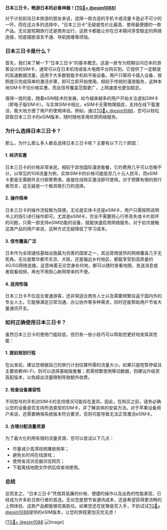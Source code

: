 **日本三日卡，畅游日本的必备神器！[[TG💪+ @esim1088](https://t.me/s/esim1088)]**

对于计划前往日本旅游的朋友来说，选择一款合适的手机卡或流量卡是必不可少的一环。而在这众多的选择中，“日本三日卡”无疑是性价比最高、使用最便捷的一款产品。无论是短期旅行还是商务出行，这款卡都能让你在日本期间享受稳定的网络连接，彻底摆脱语言不通、导航困难等烦恼。

### 日本三日卡是什么？

首先，我们来了解一下“日本三日卡”的基本概念。这是一款专为短期访问日本的游客设计的SIM卡，通常可以在日本机场或各大电商平台购买到。它提供了一定额度的高速数据流量，适用于大多数智能手机和平板设备。用户只需将卡插入设备，按照提示完成简单的激活步骤，即可立即开始使用。相较于传统的漫游服务，这种本地SIM卡不仅价格实惠，而且信号覆盖范围更广，上网速度也更加稳定。

值得一提的是，随着eSIM技术的发展，如今越来越多的用户开始关注虚拟SIM卡（即电子版SIM卡）。与实体SIM卡相比，eSIM卡无需物理插拔，支持在线下载激活，极大地方便了用户的使用体验。例如，通过[TG💪+ @esim1088](https://t.me/s/esim1088)，您可以轻松获取日本三日卡的eSIM版本，随时随地享用优质网络服务。

### 为什么选择日本三日卡？

那么，为什么那么多人都会选择日本三日卡呢？主要有以下几个原因：

#### 1. **经济实惠**
   日本三日卡的价格非常亲民，相较于其他国际漫游套餐，它的费用几乎可以忽略不计。以常见的1GB流量为例，实体SIM卡的价格可能低至几十元人民币，而eSIM卡更是无需额外支付邮寄费用，直接在线购买激活即可使用。对于预算有限的旅行者而言，这无疑是一个极具吸引力的选择。

#### 2. **操作简单**
   日本三日卡的操作流程极为简便。无论是实体卡还是eSIM卡，用户只需按照说明书上的指引进行操作即可。尤其是eSIM卡，完全不需要担心行李丢失或卡片损坏的问题，只需一部支持eSIM功能的设备，就能快速启用网络服务。对于初次接触这类产品的用户来说，这种方式无疑降低了学习成本。

#### 3. **信号覆盖广泛**
   日本作为全球通信基础设施最为完善的国家之一，其运营商提供的网络覆盖几乎无死角。无论是繁华都市东京、大阪，还是偏远乡村地区，都能享受到高质量的4G/5G网络连接。这意味着无论您身处何地，都可以随时查看地图、发送消息或者观看视频，再也不用担心断网带来的不便。

#### 4. **适用性强**
   日本三日卡不仅适合普通游客，还非常适合商务人士以及需要频繁往返于国内外的专业人士。它能够满足日常沟通、办公协作等多种需求，同时还能帮助用户节省大量通讯开支。

### 如何正确使用日本三日卡？

虽然日本三日卡的使用门槛较低，但仍有一些小技巧可以帮助您更好地发挥其性能：

#### 1. **提前规划行程**
   在出发前，建议您根据自己的旅行计划估算所需的流量大小。如果只是短暂停留且主要依赖Wi-Fi，则可以选择基础版套餐；若需频繁使用移动数据，则建议升级至高配版本，以免超出流量限制导致额外收费。

#### 2. **检查设备兼容性**
   不同型号的手机对SIM卡的支持情况可能存在差异。因此，在购买之前，请务必确认您的设备是否支持所选类型的SIM卡，并了解具体的安装方法。对于苹果设备用户来说，还需要确保系统版本符合要求，否则可能导致无法正常激活eSIM卡。

#### 3. **合理分配流量资源**
   为了最大化利用有限的流量资源，您可以尝试以下几点：
   - 尽量减少高清视频播放频率；
   - 避免长时间在线游戏；
   - 使用省流浏览器浏览网页；
   - 下载离线地图文件供后续查询使用。

### 总结

总而言之，“日本三日卡”凭借其低廉的价格、便捷的操作以及出色的性能表现，已经成为许多赴日旅行者的首选。无论您是想节省通讯成本，还是希望获得更流畅的上网体验，这款产品都能够完美胜任。如果您还在犹豫是否入手，不妨试试[TG💪+ @esim1088](https://t.me/s/esim1088)提供的eSIM版本，让您的旅程更加无忧无虑！

[[TG💪+ @esim1088](https://t.me/s/esim1088) ![Image](https://i.postimg.cc/4NQfJmqS/Snipaste-2025-05-13-00-14-12.png)]